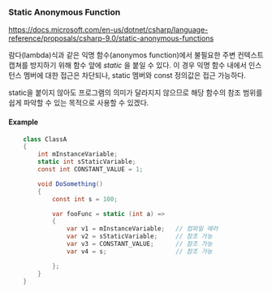 

### Static Anonymous Function
https://docs.microsoft.com/en-us/dotnet/csharp/language-reference/proposals/csharp-9.0/static-anonymous-functions

람다(lambda)식과 같은 익명 함수(anonymos function)에서 불필요한 주변 컨텍스트 캡쳐를 방지하기 위해 함수 앞에 _static_ 을 붙일 수 있다.
이 경우 익명 함수 내에서 인스턴스 멤버에 대한 접근은 차단되나, static 멤버와 const 정의값은 접근 가능하다.

static을 붙이지 않아도 프로그램의 의미가 달라지지 않으므로 해당 함수의 참조 범위를 쉽게 파악할 수 있는 목적으로 사용할 수 있겠다.

#### Example

```csharp
    class ClassA
    {
        int mInstanceVariable;
        static int sStaticVariable;
        const int CONSTANT_VALUE = 1;

        void DoSomething()
        {
            const int s = 100;

            var fooFunc = static (int a) =>
            {
                var v1 = mInstanceVariable;   // 컴파일 에러
                var v2 = sStaticVariable;     // 참조 가능
                var v3 = CONSTANT_VALUE;      // 참조 가능
                var v4 = s;                   // 참조 가능

            };
        }
    }
```
